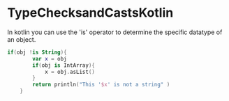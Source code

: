 # TypeChecksandCastsKotlin

In kotlin you can use the 'is' operator to determine the specific datatype of an object.

```kotlin
if(obj !is String){
        var x = obj
        if(obj is IntArray){
            x = obj.asList()
        }
        return println("This '$x' is not a string" )
    }
```
